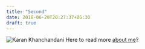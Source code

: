 ```yaml
---
title: "Second"
date: 2018-06-20T20:27:37+05:30
draft: true
---
```

![Karan Khanchandani](/img/kk.jpg)
Here to read more [about me](/about)?